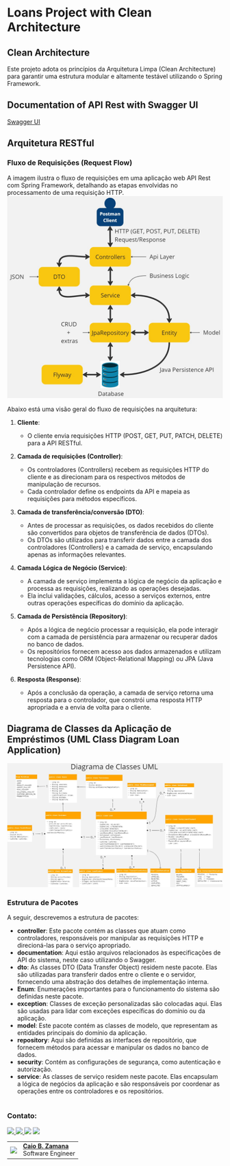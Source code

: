 # Loans Project with Clean Architecture

## Clean Architecture
Este projeto adota os princípios da Arquitetura Limpa (Clean Architecture) para garantir uma estrutura modular e altamente testável utilizando o Spring Framework.

## Documentation of API Rest with Swagger UI
[Swagger UI](http://loans2024java20.sa-east-1.elasticbeanstalk.com/swagger-ui/index.html)

## Arquitetura RESTful

### Fluxo de Requisições (Request Flow)
A imagem ilustra o fluxo de requisições em uma aplicação web API Rest com Spring Framework, detalhando as etapas envolvidas no processamento de uma requisição HTTP.
![request-flow-api-rest.jpg](src%2Fmain%2Fresources%2Fstatic%2Frequest-flow-api-rest.jpg)

Abaixo está uma visão geral do fluxo de requisições na arquitetura:

1. **Cliente**:
    - O cliente envia requisições HTTP (POST, GET, PUT, PATCH, DELETE) para a API RESTful.

2. **Camada de requisições (Controller)**:
    - Os controladores (Controllers) recebem as requisições HTTP do cliente e as direcionam para os respectivos métodos de manipulação de recursos.
    - Cada controlador define os endpoints da API e mapeia as requisições para métodos específicos.

3. **Camada de transferência/conversão (DTO)**:
    - Antes de processar as requisições, os dados recebidos do cliente são convertidos para objetos de transferência de dados (DTOs).
    - Os DTOs são utilizados para transferir dados entre a camada dos controladores (Controllers) e a camada de serviço, encapsulando apenas as informações relevantes.

4. **Camada Lógica de Negócio (Service)**:
    - A camada de serviço implementa a lógica de negócio da aplicação e processa as requisições, realizando as operações desejadas.
    - Ela inclui validações, cálculos, acesso a serviços externos, entre outras operações específicas do domínio da aplicação.

5. **Camada de Persistência (Repository)**:
    - Após a lógica de negócio processar a requisição, ela pode interagir com a camada de persistência para armazenar ou recuperar dados no banco de dados.
    - Os repositórios fornecem acesso aos dados armazenados e utilizam tecnologias como ORM (Object-Relational Mapping) ou JPA (Java Persistence API).

6. **Resposta (Response)**:
    - Após a conclusão da operação, a camada de serviço retorna uma resposta para o controlador, que constrói uma resposta HTTP apropriada e a envia de volta para o cliente.

## Diagrama de Classes da Aplicação de Empréstimos (UML Class Diagram Loan Application)
![uml-diagram-class.jpg](src%2Fmain%2Fresources%2Fstatic%2Fuml-diagram-class.jpg)

### Estrutura de Pacotes
A seguir, descrevemos a estrutura de pacotes:

- **controller**: Este pacote contém as classes que atuam como controladores, responsáveis por manipular as requisições HTTP e direcioná-las para o serviço apropriado.
- **documentation**: Aqui estão arquivos relacionados às especificações de API do sistema, neste caso utilizando o Swagger.
- **dto**: As classes DTO (Data Transfer Object) residem neste pacote. Elas são utilizadas para transferir dados entre o cliente e o servidor, fornecendo uma abstração dos detalhes de implementação interna.
- **Enum**: Enumerações importantes para o funcionamento do sistema são definidas neste pacote.
- **exception**: Classes de exceção personalizadas são colocadas aqui. Elas são usadas para lidar com exceções específicas do domínio ou da aplicação.
- **model**: Este pacote contém as classes de modelo, que representam as entidades principais do domínio da aplicação.
- **repository**: Aqui são definidas as interfaces de repositório, que fornecem métodos para acessar e manipular os dados no banco de dados.
- **security**: Contém as configurações de segurança, como autenticação e autorização.
- **service**: As classes de serviço residem neste pacote. Elas encapsulam a lógica de negócios da aplicação e são responsáveis por coordenar as operações entre os controladores e os repositórios.

#
### Contato:
<a href="https://www.linkedin.com/in/caiozamana/" target="_blank"><img src="https://img.shields.io/badge/-LinkedIn-%230077B5?style=for-the-badge&logo=linkedin&logoColor=white" target="_blank">
<a href="https://api.whatsapp.com/send?phone=55048991477921" target="_blank"><img src="https://img.shields.io/badge/WhatsApp-25D366?style=for-the-badge&logo=whatsapp&logoColor=white">
<a href = "mailto:caiobzm@gmail.com"><img src="https://img.shields.io/badge/-Gmail-%23333?style=for-the-badge&logo=gmail&logoColor=white" target="_blank"></a>
<a href = "https://www.youtube.com/@CodeTechIntelligence"><img src="https://img.shields.io/badge/YouTube-red?style=for-the-badge&logo=youtube&logoColor=white" target="_blank"></a>

<table>
  <tr>
    <td>
      <img width="80px" align="center" src="https://avatars.githubusercontent.com/caiobello"/>
    </td>
    <td align="left">
      <a href="https://github.com/caiobello">
        <span><b>Caio B. Zamana</b></span>
      </a>
      <br>
      <span>Software Engineer</span>
    </td>
  </tr>
</table>